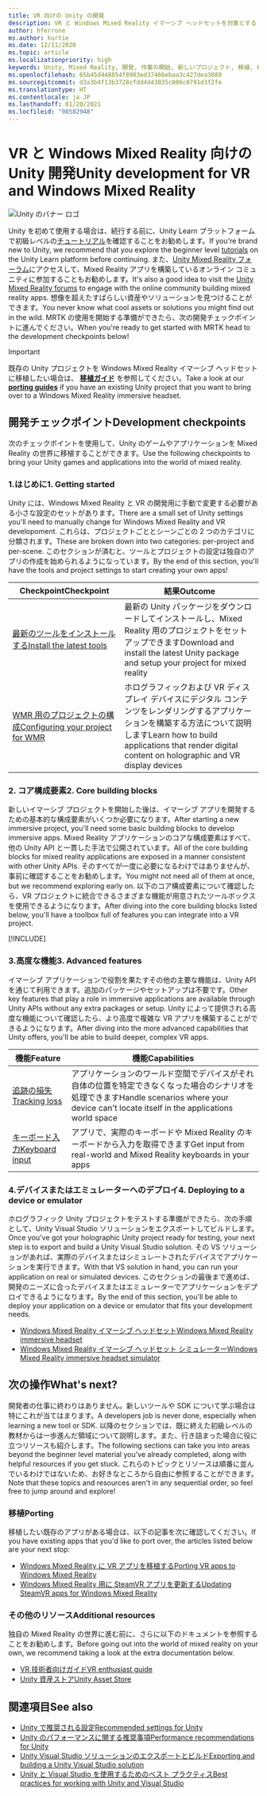 ```yaml
---
title: VR 向けの Unity の開発
description: VR と Windows Mixed Reality イマーシブ ヘッドセットを対象とする Unity での Mixed Reality アプリの構築の概要。
author: hferrone
ms.author: kurtie
ms.date: 12/11/2020
ms.topic: article
ms.localizationpriority: high
keywords: Unity, Mixed Reality, 開発, 作業の開始, 新しいプロジェクト, 移植, 機能, カメラ, シミュレーション, エミュレーション, ドキュメント, Mixed Reality ヘッドセット, Windows Mixed Reality ヘッドセット, 仮想現実ヘッドセット, 仮想現実とは, 拡張現実とは, MRTK, Mixed Reality Toolkit, 音声入力, 場所を特定できるカメラ, エミュレーター, Azure, チュートリアル
ms.openlocfilehash: 65b45d448854f8903ed37466ebaa3c427dea3089
ms.sourcegitcommit: d3a3b4f13b3728cfdd4d43035c806c0791d3f2fe
ms.translationtype: HT
ms.contentlocale: ja-JP
ms.lasthandoff: 01/20/2021
ms.locfileid: "98582948"
---
```

# <a name="unity-development-for-vr-and-windows-mixed-reality"></a><span data-ttu-id="87d66-104">VR と Windows Mixed Reality 向けの Unity 開発</span><span class="sxs-lookup"><span data-stu-id="87d66-104">Unity development for VR and Windows Mixed Reality</span></span>

![Unity のバナー ロゴ](../images/unity_logo_banner.png)

<span data-ttu-id="87d66-106">Unity を初めて使用する場合は、続行する前に、Unity Learn プラットフォームで初級レベルの[チュートリアル](https://unity3d.com/learn/tutorials)を確認することをお勧めします。</span><span class="sxs-lookup"><span data-stu-id="87d66-106">If you're brand new to Unity, we recommend that you explore the beginner level [tutorials](https://unity3d.com/learn/tutorials) on the Unity Learn platform before continuing.</span></span> <span data-ttu-id="87d66-107">また、[Unity Mixed Reality フォーラム](https://forum.unity3d.com/forums/hololens.102/)にアクセスして、Mixed Reality アプリを構築しているオンライン コミュニティに参加することもお勧めします。</span><span class="sxs-lookup"><span data-stu-id="87d66-107">It's also a good idea to visit the [Unity Mixed Reality forums](https://forum.unity3d.com/forums/hololens.102/) to engage with the online community building mixed reality apps.</span></span> <span data-ttu-id="87d66-108">想像を超えたすばらしい資産やソリューションを見つけることができます。</span><span class="sxs-lookup"><span data-stu-id="87d66-108">You never know what cool assets or solutions you might find out in the wild.</span></span> <span data-ttu-id="87d66-109">MRTK の使用を開始する準備ができたら、次の開発チェックポイントに進んでください。</span><span class="sxs-lookup"><span data-stu-id="87d66-109">When you're ready to get started with MRTK head to the development checkpoints below!</span></span>

> [!IMPORTANT]
> <span data-ttu-id="87d66-110">既存の Unity プロジェクトを Windows Mixed Reality イマーシブ ヘッドセットに移植したい場合は、 **[移植ガイド](../porting-apps/porting-overview.md)** を参照してください。</span><span class="sxs-lookup"><span data-stu-id="87d66-110">Take a look at our **[porting guides](../porting-apps/porting-overview.md)** if you have an existing Unity project that you want to bring over to a Windows Mixed Reality immersive headset.</span></span> 

## <a name="development-checkpoints"></a><span data-ttu-id="87d66-111">開発チェックポイント</span><span class="sxs-lookup"><span data-stu-id="87d66-111">Development checkpoints</span></span>

<span data-ttu-id="87d66-112">次のチェックポイントを使用して、Unity のゲームやアプリケーションを Mixed Reality の世界に移植することができます。</span><span class="sxs-lookup"><span data-stu-id="87d66-112">Use the following checkpoints to bring your Unity games and applications into the world of mixed reality.</span></span> 

### <a name="1-getting-started"></a><span data-ttu-id="87d66-113">1.はじめに</span><span class="sxs-lookup"><span data-stu-id="87d66-113">1. Getting started</span></span>

<span data-ttu-id="87d66-114">Unity には、Windows Mixed Reality と VR の開発用に手動で変更する必要がある小さな設定のセットがあります。</span><span class="sxs-lookup"><span data-stu-id="87d66-114">There are a small set of Unity settings you'll need to manually change for Windows Mixed Reality and VR developoment.</span></span> <span data-ttu-id="87d66-115">これらは、プロジェクトごととシーンごとの 2 つのカテゴリに分類されます。</span><span class="sxs-lookup"><span data-stu-id="87d66-115">These are broken down into two categories: per-project and per-scene.</span></span> <span data-ttu-id="87d66-116">このセクションが済むと、ツールとプロジェクトの設定は独自のアプリの作成を始められるようになっています。</span><span class="sxs-lookup"><span data-stu-id="87d66-116">By the end of this section, you'll have the tools and project settings to start creating your own apps!</span></span>

|  <span data-ttu-id="87d66-117">Checkpoint</span><span class="sxs-lookup"><span data-stu-id="87d66-117">Checkpoint</span></span>  |  <span data-ttu-id="87d66-118">結果</span><span class="sxs-lookup"><span data-stu-id="87d66-118">Outcome</span></span>  |
| --- | --- |
| [<span data-ttu-id="87d66-119">最新のツールをインストールする</span><span class="sxs-lookup"><span data-stu-id="87d66-119">Install the latest tools</span></span>](../install-the-tools.md) | <span data-ttu-id="87d66-120">最新の Unity パッケージをダウンロードしてインストールし、Mixed Reality 用のプロジェクトをセットアップできます</span><span class="sxs-lookup"><span data-stu-id="87d66-120">Download and install the latest Unity package and setup your project for mixed reality</span></span> |
| [<span data-ttu-id="87d66-121">WMR 用のプロジェクトの構成</span><span class="sxs-lookup"><span data-stu-id="87d66-121">Configuring your project for WMR</span></span>](configure-unity-project.md) | <span data-ttu-id="87d66-122">ホログラフィックおよび VR ディスプレイ デバイスにデジタル コンテンツをレンダリングするアプリケーションを構築する方法について説明します</span><span class="sxs-lookup"><span data-stu-id="87d66-122">Learn how to build applications that render digital content on holographic and VR display devices</span></span> |

### <a name="2-core-building-blocks"></a><span data-ttu-id="87d66-123">2. コア構成要素</span><span class="sxs-lookup"><span data-stu-id="87d66-123">2. Core building blocks</span></span>

<span data-ttu-id="87d66-124">新しいイマーシブ プロジェクトを開始した後は、イマーシブ アプリを開発するための基本的な構成要素がいくつか必要になります。</span><span class="sxs-lookup"><span data-stu-id="87d66-124">After starting a new immersive project, you'll need some basic building blocks to develop immersive apps.</span></span> <span data-ttu-id="87d66-125">Mixed Reality アプリケーションのコアな構成要素はすべて、他の Unity API と一貫した手法で公開されています。</span><span class="sxs-lookup"><span data-stu-id="87d66-125">All of the core building blocks for mixed reality applications are exposed in a manner consistent with other Unity APIs.</span></span> <span data-ttu-id="87d66-126">そのすべてが一度に必要になるわけではありませんが、事前に確認することをお勧めします。</span><span class="sxs-lookup"><span data-stu-id="87d66-126">You might not need all of them at once, but we recommend exploring early on.</span></span> <span data-ttu-id="87d66-127">以下のコア構成要素について確認したら、VR プロジェクトに統合できるさまざまな機能が用意されたツールボックスを使用できるようになります。</span><span class="sxs-lookup"><span data-stu-id="87d66-127">After diving into the core building blocks listed below, you'll have a toolbox full of features you can integrate into a VR project.</span></span>

[!INCLUDE[](../includes/unity-building-blocks-wmr.md)]

### <a name="3-advanced-features"></a><span data-ttu-id="87d66-128">3.高度な機能</span><span class="sxs-lookup"><span data-stu-id="87d66-128">3. Advanced features</span></span>

<span data-ttu-id="87d66-129">イマーシブ アプリケーションで役割を果たすその他の主要な機能は、Unity API を通じて利用できます。追加のパッケージやセットアップは不要です。</span><span class="sxs-lookup"><span data-stu-id="87d66-129">Other key features that play a role in immersive applications are available through Unity APIs without any extra packages or setup.</span></span> <span data-ttu-id="87d66-130">Unity によって提供される高度な機能について確認したら、より高度で複雑な VR アプリを構築することができるようになります。</span><span class="sxs-lookup"><span data-stu-id="87d66-130">After diving into the more advanced capabilities that Unity offers, you'll be able to build deeper, complex VR apps.</span></span>

|  <span data-ttu-id="87d66-131">機能</span><span class="sxs-lookup"><span data-stu-id="87d66-131">Feature</span></span>  |  <span data-ttu-id="87d66-132">機能</span><span class="sxs-lookup"><span data-stu-id="87d66-132">Capabilities</span></span>  |
| --- | --- |
| [<span data-ttu-id="87d66-133">追跡の損失</span><span class="sxs-lookup"><span data-stu-id="87d66-133">Tracking loss</span></span>](tracking-loss-in-unity.md) | <span data-ttu-id="87d66-134">アプリケーションのワールド空間でデバイスがそれ自体の位置を特定できなくなった場合のシナリオを処理できます</span><span class="sxs-lookup"><span data-stu-id="87d66-134">Handle scenarios where your device can't locate itself in the applications world space</span></span> |
| [<span data-ttu-id="87d66-135">キーボード入力</span><span class="sxs-lookup"><span data-stu-id="87d66-135">Keyboard input</span></span>](keyboard-input-in-unity.md) | <span data-ttu-id="87d66-136">アプリで、実際のキーボードや Mixed Reality のキーボードから入力を取得できます</span><span class="sxs-lookup"><span data-stu-id="87d66-136">Get input from real-world and Mixed Reality keyboards in your apps</span></span> |

### <a name="4-deploying-to-a-device-or-emulator"></a><span data-ttu-id="87d66-137">4.デバイスまたはエミュレーターへのデプロイ</span><span class="sxs-lookup"><span data-stu-id="87d66-137">4. Deploying to a device or emulator</span></span>

<span data-ttu-id="87d66-138">ホログラフィック Unity プロジェクトをテストする準備ができたら、次の手順として、Unity Visual Studio ソリューションをエクスポートしてビルドします。</span><span class="sxs-lookup"><span data-stu-id="87d66-138">Once you've got your holographic Unity project ready for testing, your next step is to export and build a Unity Visual Studio solution.</span></span> <span data-ttu-id="87d66-139">その VS ソリューションがあれば、実際のデバイスまたはシミュレートされたデバイスでアプリケーションを実行できます。</span><span class="sxs-lookup"><span data-stu-id="87d66-139">With that VS solution in hand, you can run your application on real or simulated devices.</span></span> <span data-ttu-id="87d66-140">このセクションの最後まで進めば、開発のニーズに合ったデバイスまたはエミュレーターでアプリケーションをデプロイできるようになります。</span><span class="sxs-lookup"><span data-stu-id="87d66-140">By the end of this section, you'll be able to deploy your application on a device or emulator that fits your development needs.</span></span>

* [<span data-ttu-id="87d66-141">Windows Mixed Reality イマーシブ ヘッドセット</span><span class="sxs-lookup"><span data-stu-id="87d66-141">Windows Mixed Reality immersive headset</span></span>](../platform-capabilities-and-apis/using-visual-studio.md)
* [<span data-ttu-id="87d66-142">Windows Mixed Reality イマーシブ ヘッドセット シミュレーター</span><span class="sxs-lookup"><span data-stu-id="87d66-142">Windows Mixed Reality immersive headset simulator</span></span>](../platform-capabilities-and-apis/using-the-windows-mixed-reality-simulator.md)

## <a name="whats-next"></a><span data-ttu-id="87d66-143">次の操作</span><span class="sxs-lookup"><span data-stu-id="87d66-143">What's next?</span></span>

<span data-ttu-id="87d66-144">開発者の仕事に終わりはありません。新しいツールや SDK について学ぶ場合は特にこれが当てはまります。</span><span class="sxs-lookup"><span data-stu-id="87d66-144">A developers job is never done, especially when learning a new tool or SDK.</span></span> <span data-ttu-id="87d66-145">以降のセクションでは、既に終えた初級レベルの教材からは一歩進んだ領域について説明します。また、行き詰まった場合に役に立つリソースも紹介します。</span><span class="sxs-lookup"><span data-stu-id="87d66-145">The following sections can take you into areas beyond the beginner level material you've already completed, along with helpful resources if you get stuck.</span></span> <span data-ttu-id="87d66-146">これらのトピックとリソースは順番に並んでいるわけではないため、お好きなところから自由に参照することができます。</span><span class="sxs-lookup"><span data-stu-id="87d66-146">Note that these topics and resources aren't in any sequential order, so feel free to jump around and explore!</span></span>

### <a name="porting"></a><span data-ttu-id="87d66-147">移植</span><span class="sxs-lookup"><span data-stu-id="87d66-147">Porting</span></span>

<span data-ttu-id="87d66-148">移植したい既存のアプリがある場合は、以下の記事を次に確認してください。</span><span class="sxs-lookup"><span data-stu-id="87d66-148">If you have existing apps that you'd like to port over, the articles listed below are your next stop:</span></span>

* [<span data-ttu-id="87d66-149">Windows Mixed Reality に VR アプリを移植する</span><span class="sxs-lookup"><span data-stu-id="87d66-149">Porting VR apps to Windows Mixed Reality</span></span>](../porting-apps/porting-guides.md?tabs=project)
* [<span data-ttu-id="87d66-150">Windows Mixed Reality 用に SteamVR アプリを更新する</span><span class="sxs-lookup"><span data-stu-id="87d66-150">Updating SteamVR apps for Windows Mixed Reality</span></span>](../porting-apps/updating-your-steamvr-application-for-windows-mixed-reality.md)

### <a name="additional-resources"></a><span data-ttu-id="87d66-151">その他のリソース</span><span class="sxs-lookup"><span data-stu-id="87d66-151">Additional resources</span></span>

<span data-ttu-id="87d66-152">独自の Mixed Reality の世界に進む前に、さらに以下のドキュメントを参照することをお勧めします。</span><span class="sxs-lookup"><span data-stu-id="87d66-152">Before going out into the world of mixed reality on your own, we recommend taking a look at the extra documentation below.</span></span> 

* [<span data-ttu-id="87d66-153">VR 技術者向けガイド</span><span class="sxs-lookup"><span data-stu-id="87d66-153">VR enthusiast guide</span></span>](/windows/mixed-reality/enthusiast-guide/vr-journey)
* [<span data-ttu-id="87d66-154">Unity 資産ストア</span><span class="sxs-lookup"><span data-stu-id="87d66-154">Unity Asset Store</span></span>](https://www.assetstore.unity3d.com)

## <a name="see-also"></a><span data-ttu-id="87d66-155">関連項目</span><span class="sxs-lookup"><span data-stu-id="87d66-155">See also</span></span> 

* [<span data-ttu-id="87d66-156">Unity で推奨される設定</span><span class="sxs-lookup"><span data-stu-id="87d66-156">Recommended settings for Unity</span></span>](recommended-settings-for-unity.md)
* [<span data-ttu-id="87d66-157">Unity のパフォーマンスに関する推奨事項</span><span class="sxs-lookup"><span data-stu-id="87d66-157">Performance recommendations for Unity</span></span>](performance-recommendations-for-unity.md)
* [<span data-ttu-id="87d66-158">Unity Visual Studio ソリューションのエクスポートとビルド</span><span class="sxs-lookup"><span data-stu-id="87d66-158">Exporting and building a Unity Visual Studio solution</span></span>](exporting-and-building-a-unity-visual-studio-solution.md)
* [<span data-ttu-id="87d66-159">Unity と Visual Studio を使用するためのベスト プラクティス</span><span class="sxs-lookup"><span data-stu-id="87d66-159">Best practices for working with Unity and Visual Studio</span></span>](best-practices-for-working-with-unity-and-visual-studio.md)